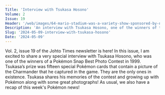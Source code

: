 ```yaml
---
Title: 'Interview with Tsukasa Hosono'
Volume: 2
Issue: 19
Header: '/web/images/64-mario-stadium-was-a-variety-show-sponsored-by-nintendo-to-promote-products-and-games-where-the-co.png'
Description: 'An interview with Tsukasa Hosono, one of the winners of the 1999 Pokémon Snap Best Photo Contest, and some of the rarest and most valuable Pokémon TCG cards! Plus, a recap of the latest Pokémon news'
Slug: '2024-05-09-interview-with-tsukasa-hosono'
Date: '2024-05-09'
---
```

Vol. 2, issue 19 of the Johto Times newsletter is here! In this issue, I am excited to share a very special interview with Tsukasa Hosono, who was one of the winners of a Pokémon Snap Best Photo Contest in 1999. Tsukasa’s prize was fifteen special Pokémon cards that contain a picture of the Charmander that he captured in the game. They are the only ones in existence. Tsukasa shares his memories of the contest and growing up with Pokémon along with some great photographs! As usual, we also have a recap of this week's Pokémon news!